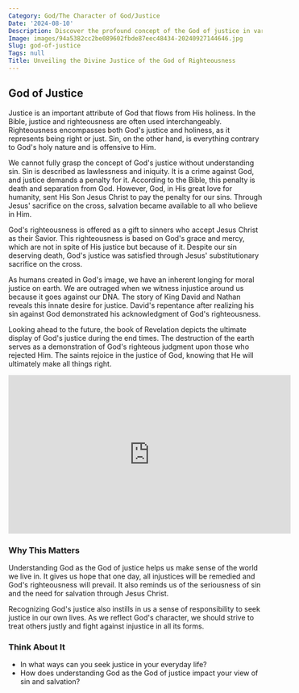 ```yaml
---
Category: God/The Character of God/Justice
Date: '2024-08-10'
Description: Discover the profound concept of the God of justice in various religious beliefs. Explore how this divine attribute shapes moral principles and influences ethical conduct.
Image: images/94a5382cc2be089602fbde87eec48434-20240927144646.jpg
Slug: god-of-justice
Tags: null
Title: Unveiling the Divine Justice of the God of Righteousness
---
```


## God of Justice

Justice is an important attribute of God that flows from His holiness. In the Bible, justice and righteousness are often used interchangeably. Righteousness encompasses both God's justice and holiness, as it represents being right or just. Sin, on the other hand, is everything contrary to God's holy nature and is offensive to Him.

We cannot fully grasp the concept of God's justice without understanding sin. Sin is described as lawlessness and iniquity. It is a crime against God, and justice demands a penalty for it. According to the Bible, this penalty is death and separation from God. However, God, in His great love for humanity, sent His Son Jesus Christ to pay the penalty for our sins. Through Jesus' sacrifice on the cross, salvation became available to all who believe in Him.

God's righteousness is offered as a gift to sinners who accept Jesus Christ as their Savior. This righteousness is based on God's grace and mercy, which are not in spite of His justice but because of it. Despite our sin deserving death, God's justice was satisfied through Jesus' substitutionary sacrifice on the cross.

As humans created in God's image, we have an inherent longing for moral justice on earth. We are outraged when we witness injustice around us because it goes against our DNA. The story of King David and Nathan reveals this innate desire for justice. David's repentance after realizing his sin against God demonstrated his acknowledgment of God's righteousness.

Looking ahead to the future, the book of Revelation depicts the ultimate display of God's justice during the end times. The destruction of the earth serves as a demonstration of God's righteous judgment upon those who rejected Him. The saints rejoice in the justice of God, knowing that He will ultimately make all things right.


<iframe width="560" height="315" src="https://www.youtube.com/embed/4_SSTLT3iX0" frameborder="0" allow="autoplay; encrypted-media" allowfullscreen></iframe>


### Why This Matters

Understanding God as the God of justice helps us make sense of the world we live in. It gives us hope that one day, all injustices will be remedied and God's righteousness will prevail. It also reminds us of the seriousness of sin and the need for salvation through Jesus Christ.

Recognizing God's justice also instills in us a sense of responsibility to seek justice in our own lives. As we reflect God's character, we should strive to treat others justly and fight against injustice in all its forms.

### Think About It

- In what ways can you seek justice in your everyday life?
- How does understanding God as the God of justice impact your view of sin and salvation?